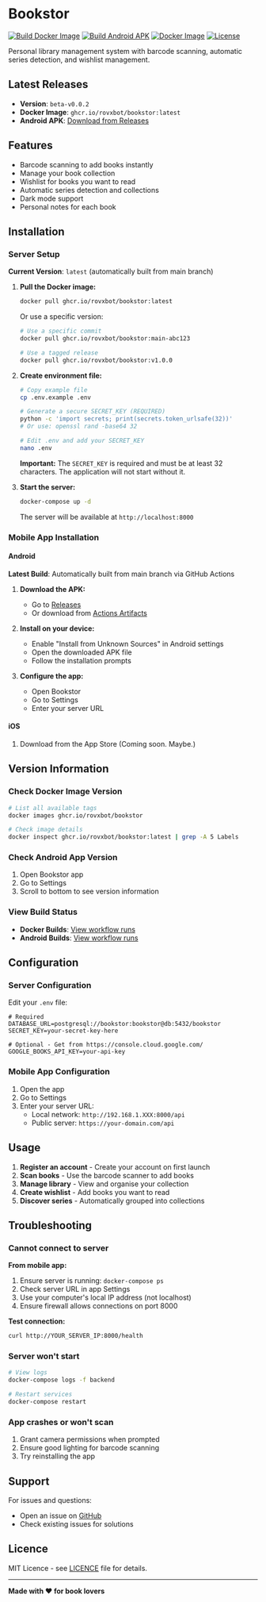# Bookstor

[![Build Docker Image](https://github.com/RovxBot/Bookstor/actions/workflows/build-docker.yml/badge.svg)](https://github.com/RovxBot/Bookstor/actions/workflows/build-docker.yml)
[![Build Android APK](https://github.com/RovxBot/Bookstor/actions/workflows/build-apk-local.yml/badge.svg)](https://github.com/RovxBot/Bookstor/actions/workflows/build-apk-local.yml)
[![Docker Image](https://img.shields.io/badge/docker-ghcr.io-blue?logo=docker)](https://github.com/RovxBot/Bookstor/pkgs/container/bookstor)
[![License](https://img.shields.io/badge/license-MIT-blue.svg)](LICENCE)

Personal library management system with barcode scanning, automatic series detection, and wishlist management.

## Latest Releases

- **Version**: `beta-v0.0.2`
- **Docker Image**: `ghcr.io/rovxbot/bookstor:latest`
- **Android APK**: [Download from Releases](https://github.com/RovxBot/Bookstor/releases)

## Features

- Barcode scanning to add books instantly
- Manage your book collection
- Wishlist for books you want to read
- Automatic series detection and collections
- Dark mode support
- Personal notes for each book

## Installation

### Server Setup

**Current Version**: `latest` (automatically built from main branch)

1. **Pull the Docker image:**
   ```bash
   docker pull ghcr.io/rovxbot/bookstor:latest
   ```

   Or use a specific version:
   ```bash
   # Use a specific commit
   docker pull ghcr.io/rovxbot/bookstor:main-abc123

   # Use a tagged release
   docker pull ghcr.io/rovxbot/bookstor:v1.0.0
   ```

2. **Create environment file:**
   ```bash
   # Copy example file
   cp .env.example .env

   # Generate a secure SECRET_KEY (REQUIRED)
   python -c 'import secrets; print(secrets.token_urlsafe(32))'
   # Or use: openssl rand -base64 32

   # Edit .env and add your SECRET_KEY
   nano .env
   ```

   **Important:** The `SECRET_KEY` is required and must be at least 32 characters. The application will not start without it.

3. **Start the server:**
   ```bash
   docker-compose up -d
   ```

   The server will be available at `http://localhost:8000`

### Mobile App Installation

#### Android

**Latest Build**: Automatically built from main branch via GitHub Actions

1. **Download the APK:**
   - Go to [Releases](https://github.com/RovxBot/Bookstor/releases)
   - Or download from [Actions Artifacts](https://github.com/RovxBot/Bookstor/actions/workflows/build-apk-local.yml)

2. **Install on your device:**
   - Enable "Install from Unknown Sources" in Android settings
   - Open the downloaded APK file
   - Follow the installation prompts

3. **Configure the app:**
   - Open Bookstor
   - Go to Settings
   - Enter your server URL

#### iOS
1. Download from the App Store (Coming soon. Maybe.)

## Version Information

### Check Docker Image Version

```bash
# List all available tags
docker images ghcr.io/rovxbot/bookstor

# Check image details
docker inspect ghcr.io/rovxbot/bookstor:latest | grep -A 5 Labels
```

### Check Android App Version

1. Open Bookstor app
2. Go to Settings
3. Scroll to bottom to see version information

### View Build Status

- **Docker Builds**: [View workflow runs](https://github.com/RovxBot/Bookstor/actions/workflows/build-docker.yml)
- **Android Builds**: [View workflow runs](https://github.com/RovxBot/Bookstor/actions/workflows/build-apk-local.yml)

## Configuration

### Server Configuration

Edit your `.env` file:

```env
# Required
DATABASE_URL=postgresql://bookstor:bookstor@db:5432/bookstor
SECRET_KEY=your-secret-key-here

# Optional - Get from https://console.cloud.google.com/
GOOGLE_BOOKS_API_KEY=your-api-key
```

### Mobile App Configuration

1. Open the app
2. Go to Settings
3. Enter your server URL:
   - Local network: `http://192.168.1.XXX:8000/api`
   - Public server: `https://your-domain.com/api`

## Usage

1. **Register an account** - Create your account on first launch
2. **Scan books** - Use the barcode scanner to add books
3. **Manage library** - View and organise your collection
4. **Create wishlist** - Add books you want to read
5. **Discover series** - Automatically grouped into collections

## Troubleshooting

### Cannot connect to server

**From mobile app:**
1. Ensure server is running: `docker-compose ps`
2. Check server URL in app Settings
3. Use your computer's local IP address (not localhost)
4. Ensure firewall allows connections on port 8000

**Test connection:**
```bash
curl http://YOUR_SERVER_IP:8000/health
```

### Server won't start

```bash
# View logs
docker-compose logs -f backend

# Restart services
docker-compose restart
```

### App crashes or won't scan

1. Grant camera permissions when prompted
2. Ensure good lighting for barcode scanning
3. Try reinstalling the app

## Support

For issues and questions:
- Open an issue on [GitHub](https://github.com/yourusername/bookstor/issues)
- Check existing issues for solutions

## Licence

MIT Licence - see [LICENCE](LICENCE) file for details.

---

**Made with ❤️ for book lovers**
